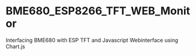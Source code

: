 # BME680_ESP8266_TFT_WEB_Monitor
Interfacing BME680 with ESP TFT and Javascript Webinterface using Chart.js
